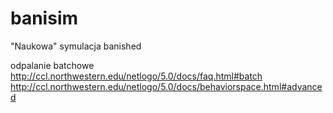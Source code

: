 banisim
=======

"Naukowa" symulacja banished

odpalanie batchowe http://ccl.northwestern.edu/netlogo/5.0/docs/faq.html#batch
http://ccl.northwestern.edu/netlogo/5.0/docs/behaviorspace.html#advanced
